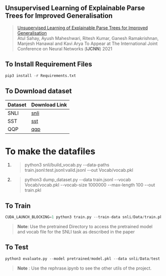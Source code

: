 ## Unsupervised Learning of Explainable Parse Trees for Improved Generalisation

> [Unsupervised Learning of Explainable Parse Trees for Improved Generalisation]()  
> Atul Sahay, Ayush Maheshwari, Ritesh Kumar, Ganesh Ramakrishnan, Manjesh Hanawal and Kavi Arya
> To Appear at The International Joint Conference on Neural Networks (__IJCNN__) 2021


## To Install Requirement Files

```python
pip3 install -r Requirements.txt
```
## To Download dataset

| Dataset | Download Link |
| --- | --- |
| SNLI | [snli](https://nlp.stanford.edu/projects/snli/snli_1.0.zip) |
| SST | [sst](http://nlp.stanford.edu/~socherr/stanfordSentimentTreebank.zip) |
| QQP | [qqp](https://www.kaggle.com/c/quora-question-pairs/data) |

# To make the datafiles
1. > python3 snli/build_vocab.py --data-paths train.jsonl:test.jsonl:valid.jsonl --out Vocab/vocab.pkl

2. > python3 dump_dataset.py --data train.jsonl --vocab Vocab/vocab.pkl --vocab-size 1000000 --max-length 100 --out train.pkl

## To Train 

```python
CUDA_LAUNCH_BLOCKING=1 python3 train.py --train-data snli/Data/train.pkl --valid-data snli/Data/val.pkl --glove snli/glove.840B.300d.txt --save-dir snli/SaveModel/dir/ --word-dim 300 --hidden-dim 300 --clf-hidden-dim 1024 --clf-num-layers 1 --batch-size 32 --max-epoch 20 --device cuda --intra-attention --batch-norm --bidirectional  --dropout 0.14
```

> **Note**: Use the pretrained Directory to access the pretrained model and vocab file for the SNLI task as described in the paper

## To Test

```python
python3 evaluate.py --model pretrained/model.pkl --data snli/Data/test.pkl --word-dim 300 --hidden-dim 300 --clf-hidden-dim 1024 --clf-num-layers 1 --leaf-rnn --batchnorm --dropout 0.1 --device cuda:0 --batch-size 32
```

> **Note** :  Use the rephrase.ipynb to see the other utils of the project. 
